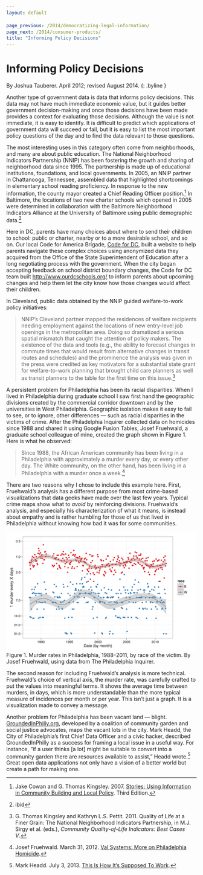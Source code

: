 ```yaml
---
layout: default

page_previous: /2014/democratizing-legal-information/
page_next: /2014/consumer-products/
title: "Informing Policy Decisions"
---
```

Informing Policy Decisions
==========================

By Joshua Tauberer. April 2012; revised August 2014.
{: .byline }


Another type of government data is data that informs policy decisions. This data may not have much immediate economic value, but it guides better government decision-making and once those decisions have been made provides a context for evaluating those decisions. Although the value is not immediate, it is easy to identify. It is difficult to predict which applications of government data will succeed or fail, but it is easy to list the most important policy questions of the day and to find the data relevant to those questions.

The most interesting uses in this category often come from neighborhoods, and many are about public education. The National Neighborhood Indicators Partnership (NNIP) has been fostering the growth and sharing of neighborhood data since 1995. The partnership is made up of educational institutions, foundations, and local governments. In 2005, an NNIP partner in <span>Chattanooga, Tennessee</span>, assembled data that highlighted shortcomings in elementary school <span>reading proficiency</span>. In response to the new information, the county mayor created a Chief Reading Officer position.[^1] In <span>Baltimore</span>, the locations of two new <span>charter schools</span> which opened in 2005 were determined in collaboration with the Baltimore Neighborhood Indicators Alliance at the University of Baltimore using public demographic data.[^2]

Here in DC, parents have many choices about where to send their children to school: public or charter, nearby or to a more desirable school, and so on. Our local Code for America Brigade, [Code for DC](http://codefordc.org/), built a website to help parents navigate these complex choices using anonymized data they acquired from the Office of the State Superintendent of Education after a long negotiating process with the government. When the city began accepting feedback on school district boundary changes, the Code for DC team built <http://www.ourdcschools.org/> to inform parents about upcoming changes and help them let the city know how those changes would affect their children.

In <span>Cleveland</span>, public data obtained by the NNIP guided <span>welfare-to-work policy</span> initiatives:

> NNIP’s Cleveland partner mapped the residences of welfare recipients needing employment against the locations of new entry-level job openings in the metropolitan area. Doing so dramatized a serious spatial mismatch that caught the attention of policy makers. The existence of the data and tools (e.g., the ability to forecast changes in commute times that would result from alternative changes in transit routes and schedules) and the prominence the analysis was given in the press were credited as key motivators for a substantial state grant for welfare-to-work planning that brought child care planners as well as transit planners to the table for the first time on this issue.[^3]

A persistent problem for <span>Philadelphia</span> has been its racial disparities. When I lived in Philadelphia during graduate school I saw first hand the geographic divisions created by the commercial corridor downtown and by the universities in West Philadelphia. Geographic isolation makes it easy to fail to see, or to ignore, other differences — such as racial disparities in the victims of crime. After the <span>Philadelphia Inquirer</span> collected data on <span>homicides</span> since 1988 and shared it using Google Fusion Tables, Josef Fruehwald, a graduate school colleague of mine, created the graph shown in Figure 1. Here is what he observed:

> Since 1988, the African American community has been living in a Philadelphia with approximately a murder every day, or every other day. The White community, on the other hand, has been living in a Philadelphia with a murder once a week.[^4]

There are two reasons why I chose to include this example here. First, Fruehwald’s analysis has a different purpose from most crime-based visualizations that data geeks have made over the last few years. Typical crime maps show what to *avoid* by reinforcing divisions. Fruehwald’s analysis, and especially his characterization of what it means, is instead about empathy and is rather humbling for those of us that lived in Philadelphia without knowing how bad it was for some communities.

![image](/figures/fruehwald.png) <span>Figure 1. Murder rates in Philadelphia, 1988–2011, by race of the victim. By Josef Fruehwald, using data from The Philadelphia Inquirer.</span>

The second reason for including Fruehwald’s analysis is more technical. Fruehwald’s choice of vertical axis, the murder rate, was carefully crafted to put the values into meaningful terms. It shows the average time between murders, in days, which is more understandable than the more typical measure of incidences per month or per year. This isn’t just a graph. It is a visualization made to convey a message.

Another problem for Philadelphia has been vacant land — blight. [GroundedInPhilly.org](http://www.groundedinphilly.org/), developed by a coalition of community garden and social justice advocates, maps the vacant lots in the city. Mark Headd, the City of Philadelphia’s first Chief Data Officer and a civic hacker, described GroundedInPhilly as a success for framing a local issue in a useful way. For instance, “if a user thinks [a lot] might be suitable to convert into a community garden there are resources available to assist,” Headd wrote.[^5] Great open data applications not only have a vision of a better world but create a path for making one.

[^1]: Jake Cowan and G. Thomas Kingsley. 2007. [Stories: Using Information in Community Building and Local Policy](http://www.urban.org/UploadedPDF/412033_stories_using_information.pdf). Third Edition.

[^2]: ibid

[^3]: G. Thomas Kingsley and Kathryn L.S. Pettit. 2011. Quality of Life at a Finer Grain: The National Neighborhood Indicators Partnership, in M.J. Sirgy et al. (eds.), *Community Quality-of-Life Indicators: Best Cases V*.

[^4]: Josef Fruehwald. March 31, 2012. [Val Systems: More on Philadelphia Homicide](http://val-systems.blogspot.com/2012/03/more-on-philadelphia-homicide.html).

[^5]: Mark Headd. July 3, 2013. [This Is How It’s Supposed To Work](http://civic.io/2013/07/03/this-is-how-its-supposed-to-work/).


